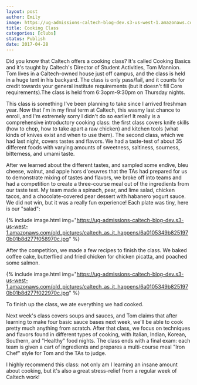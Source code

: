 ```yaml
---
layout: post
author: Emily
image: https://ug-admissions-caltech-blog-dev.s3-us-west-1.amazonaws.com/old_pictures/caltech_as_it_happens/6a0105349b8251970b01bb0990abf4970d.jpg
title: Cooking Class
categories: [clubs]
status: Publish
date: 2017-04-28
---
```



Did you know that Caltech offers a cooking class? It's called Cooking Basics and it's taught by Caltech's Director of Student Activities, Tom Mannion. Tom lives in a Caltech-owned house just off campus, and the class is held in a huge tent in his backyard. The class is only pass/fail, and it counts for credit towards your general institute requirements (but it doesn't fill Core requirements).The class is held from 6:3opm-9:30pm on Thursday nights.

This class is something I've been planning to take since I arrived freshman year. Now that I'm in my final term at Caltech, this wasmy last chance to enroll, and I'm extremely sorry I didn't do so earlier! It really is a comprehensive introductory cooking class: the first class covers knife skills (how to chop, how to take apart a raw chicken) and kitchen tools (what kinds of knives exist and when to use them). The second class, which we had last night, covers tastes and flavors. We had a taste-test of about 35 different foods with varying amounts of sweetness, saltiness, sourness, bitterness, and umami taste.

After we learned about the different tastes, and sampled some endive, bleu cheese, walnut, and apple hors d'oeuvres that the TAs had prepared for us to demonstrate mixing of tastes and flavors, we broke off into teams and had a competition to create a three-course meal out of the ingredients from our taste test. My team made a spinach, pear, and lime salad, chicken tacos, and a chocolate-covered pear dessert with habanero yogurt sauce. We did not win, but it was a really fun experience! Each plate was tiny, here is our "salad":

{% include image.html img="https://ug-admissions-caltech-blog-dev.s3-us-west-1.amazonaws.com/old_pictures/caltech_as_it_happens/6a0105349b8251970b01b8d277f058970c.jpg" %}

After the competition, we made a few recipes to finish the class. We baked coffee cake, butterflied and fried chicken for chicken picatta, and poached some salmon.


{% include image.html img="https://ug-admissions-caltech-blog-dev.s3-us-west-1.amazonaws.com/old_pictures/caltech_as_it_happens/6a0105349b8251970b01b8d277f022970c.jpg" %}

To finish up the class, we ate everything we had cooked.

Next week's class covers soups and sauces, and Tom claims that after learning to make four basic sauce bases next week, we'll be able to cook pretty much anything from scratch. After that class, we focus on techniques and flavors found in different types of cooking, with Italian, Indian, Korean, Southern, and "Healthy" food nights. The class ends with a final exam: each team is given a cart of ingredients and prepares a multi-course meal "Iron Chef" style for Tom and the TAs to judge.

I highly recommend this class: not only am I learning an insane amount about cooking, but it's also a great stress-relief from a regular week of Caltech work!
